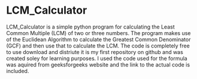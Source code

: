 # LCM_Calculator 

LCM_Calculator is a simple python program for calculating the Least Common Multiple (LCM) of two or three numbers. The program makes use of the Euclidean Algorithm 
to calculate the Greatest Common Denominator (GCF) and then use that to calculate the LCM. The code is completely free to use download and distriute it is my first
repository on github and was created soley for learning purposes. I used the code used for the formula was aquired from geeksforgeeks website and the link to the 
actual code is included. 
